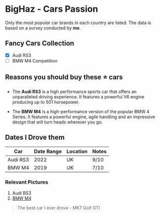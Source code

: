 # BigHaz - Cars Passion

Only the  most *popular* car brands in each country are listed. The data is based on a survey conducted by **me**. 

## Fancy Cars Collection

- [x] Audi RS3
- [ ] BMW M4 Competition

## Reasons you should buy these ⭐ cars

*  The **Audi RS3** is a high performance sports car that offers an unparalleled driving experience. It features a powerful V6 engine producing up to 501 horsepower.

* The **BMW  M4** is a high-performance version of the popular BMW 4 Series. It features a powerful engine, agile handling and an impressive design that will turn heads wherever you go.

## Dates I Drove them

|Car|Date Range|Location|Notes| 
|---|---|---|---|
|Audi RS3|2022|UK|9/10|
|BMW M4|2019|UK|7/10|


### Relevant Pictures 

1. Audi RS3
2. [BMW M4](https://www.topgear.com/sites/default/files/2024/01/_9EK6601-1.jpg)

> The best car I ever drove - MK7 Golf GTI

